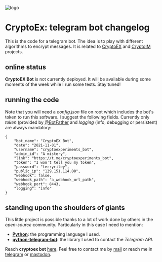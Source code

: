 ![logo](https://gitlab.com/rodrigovalla/cryptoex/-/raw/themoststable/assets/img/icon.png)

# CryptoEx: telegram bot changelog

This is the code for a telegram bot. The idea is to play with different algorithms to encrypt messages.
It is related to [CryptoEX](https://gitlab.com/rodrigovalla/cryptoex) and [CryptoIM](https://gitlab.com/rodrigovalla/cryptoim) projects.

## online status

**CryptoEX Bot** is not currently deployed. It will be available during some moments of the week while I run
some tests. Stay tuned!  

## running the code

Note that you will need a *config.json* file on root which includes the bot's token to run this software.
I suggest the following fields. Currently only *token* (provided by [@BotFather](https://t.me/BotFather)
and *logging* (info, debugging or persistent) are always mandatory:

```
{
	"bot_name": "CryptoEX Bot",
	"date": "2021-11-01",
	"username": "cryptoexperiments_bot",
	"admin_id": "A mistery",
	"link": "https://t.me/cryptoexperiments_bot",
	"token": "I won't tell you my token",
	"password": "terryriley",
	"public_ip": "129.151.114.88",
	"webhook": false,
	"webhook_path": "a_webhook_url_path",
	"webhook_port": 8443,
	"logging": "info"
}

```
## standing upon the shoulders of giants

This little project is possible thanks to a lot of work done by others in the *open-source* community. Particularly in
this case I need to mention:

- [**Python**](https://www.python.org/): the programming language I used.  
- [**python-telegram-bot**](https://python-telegram-bot.org/): the library I used to contact the *Telegram API*.  

Reach **cryptoex bot** [here](https://t.me/cryptoexperiments_bot).
Feel free to contact me by [mail](mailto:rodrigovalla@protonmail.ch) or reach me in
[telegram](https://t.me/rvalla) or [mastodon](https://fosstodon.org/@rvalla).
